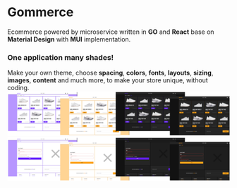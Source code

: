# Gommerce
Ecommerce powered by microservice written in **GO** and **React** base on **Material Design** with **MUI** implementation.

### One application many shades!
Make your own theme, choose **spacing**, **colors**, **fonts**, **layouts**, **sizing**, **images**, **content** and much more, to make your store unique, without coding.
![Category Page](readme/category-page-many-shades.png)
![Login Page](readme/many-shades-login-screen.png)
